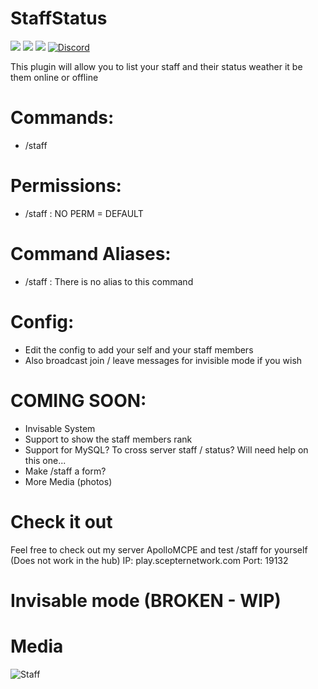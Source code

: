 # StaffStatus

[![](https://poggit.pmmp.io/shield.state/StaffStatus)](https://poggit.pmmp.io/p/StaffStatus)
[![](https://poggit.pmmp.io/shield.dl.total/StaffStatus)](https://poggit.pmmp.io/p/StaffStatus)
[![](https://poggit.pmmp.io/shield.dl/StaffStatus)](https://poggit.pmmp.io/p/StaffStatus)
[![Discord](https://img.shields.io/discord/574515541407039511?color=informational&label=discord)](https://discord.gg/9rMhGaF)

This plugin will allow you to list your staff and their status weather it be them online or offline

# Commands:

- /staff

# Permissions:

- /staff : NO PERM = DEFAULT

# Command Aliases:

- /staff : There is no alias to this command

# Config: 
- Edit the config to add your self and your staff members
- Also broadcast join / leave messages for invisible mode if you wish

# COMING SOON:

- Invisable System
- Support to show the staff members rank
- Support for MySQL? To cross server staff / status? Will need help on this one...
- Make /staff a form?
- More Media (photos)

# Check it out

Feel free to check out my server ApolloMCPE and test /staff for yourself (Does not work in the hub)
IP: play.scepternetwork.com
Port: 19132

# Invisable mode (BROKEN - WIP)

# Media

![Staff](https://user-images.githubusercontent.com/53111006/79701921-e64c6080-826e-11ea-8154-ae8bd08ce4a0.png)
